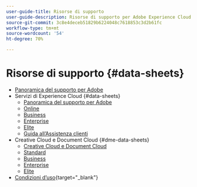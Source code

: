 ```yaml
---
user-guide-title: Risorse di supporto
user-guide-description: Risorse di supporto per Adobe Experience Cloud e Adobe Experience Platform.
source-git-commit: 3c8e4deceb51829b6224048c7618853c3d2b61fc
workflow-type: tm+mt
source-wordcount: '54'
ht-degree: 70%

---
```



# Risorse di supporto {#data-sheets}

+ [Panoramica del supporto per Adobe](overview.md)
+ Servizi di Experience Cloud {#data-sheets}
   + [Panoramica del supporto per Adobe](dx-overview.md)
   + [Online](online.md)
   + [Business](business.md)
   + [Enterprise](enterprise.md)
   + [Elite](elite.md)
   + [Guida all’Assistenza clienti](support-guide.md)
+ Creative Cloud e Document Cloud {#dme-data-sheets}
   + [Creative Cloud e Document Cloud](dme-overview.md)
   + [Standard](dme-standard.md)
   + [Business](dme-business.md)
   + [Enterprise](dme-enterprise.md)
   + [Elite](dme-elite.md)
+ [Condizioni d’uso](https://helpx.adobe.com/it/support/programs/support-policies-terms-conditions.html){target=&quot;_blank&quot;}

<!--

Articles must be added to this TOC file in order to render.

Use this list format to specify links to articles and section headings that expand and collapse in the left rail of the user guide.

An article link CANNOT be used as a section heading.
-->

